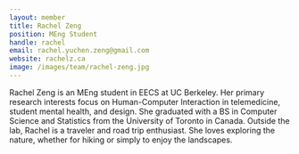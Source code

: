 ```yaml
---
layout: member
title: Rachel Zeng
position: MEng Student
handle: rachel
email: rachel.yuchen.zeng@gmail.com
website: rachelz.ca
image: /images/team/rachel-zeng.jpg
---
```


Rachel Zeng is an MEng student in EECS at UC Berkeley. Her primary research interests focus on Human-Computer Interaction in telemedicine, student mental health, and design. She graduated with a BS in Computer Science and Statistics from the University of Toronto in Canada. Outside the lab, Rachel is a traveler and road trip enthusiast. She loves exploring the nature, whether for hiking or simply to enjoy the landscapes.

